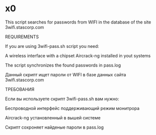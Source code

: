 # x0 
This script searches for passwords from WIFI in the database of the site 3wifi.stascorp.com

REQUIREMENTS

If you are using 3wifi-pass.sh script you need:

A wireless interface with a chipset
Aircrack-ng installed in yout systems

The script synchronizes the found passwords in pass.log





Данный скрипт ищет пароли от WIFI в базе данных сайта 3wifi.stascorp.com

ТРЕБОВАНИЯ

Если вы используете скрипт 3wifi-pass.sh вам нужно:

Бeспроводной интерфейс поддерживающий режим монитрора

Aircrack-ng установленный в вышей системе

Скрипт сохроняет найденые пароли в pass.log
